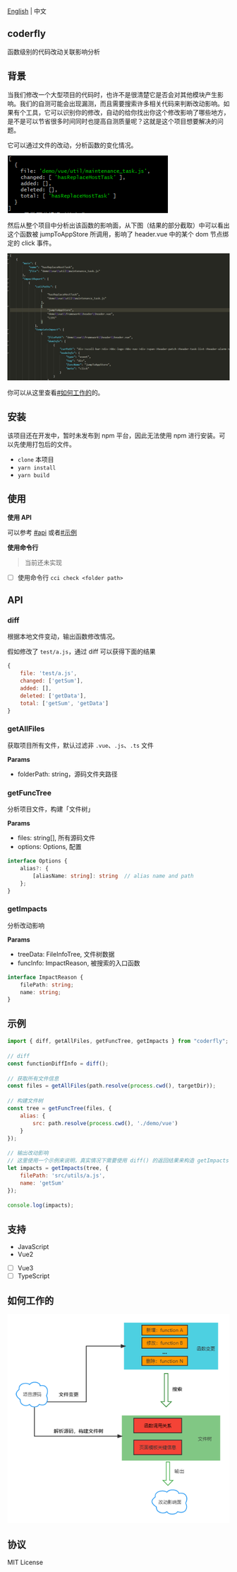 [English](../README.md) | 中文

## coderfly

函数级别的代码改动关联影响分析

## 背景

当我们修改一个大型项目的代码时，也许不是很清楚它是否会对其他模块产生影响。我们的自测可能会出现漏测，而且需要搜索许多相关代码来判断改动影响。如果有个工具，它可以识别你的修改，自动的给你找出你这个修改影响了哪些地方，是不是可以节省很多时间同时也提高自测质量呢？这就是这个项目想要解决的问题。

它可以通过文件的改动，分析函数的变化情况。

![函数变更](./pics/function_change.png)

然后从整个项目中分析出该函数的影响面，从下图（结果的部分截取）中可以看出这个函数被 jumpToAppStore 所调用，影响了 header.vue 中的某个 dom 节点绑定的 click 事件。

![结果](./pics/impacts.png)

你可以从这里查看[#如何工作的](它是如何工作)的。

## 安装

该项目还在开发中，暂时未发布到 npm 平台，因此无法使用 npm 进行安装。可以先使用打包后的文件。

- `clone` 本项目
- `yarn install`
- `yarn build`

## 使用

**使用 API**

可以参考 [#api](API) 或者[#示例](示例代码)

**使用命令行**

> 当前还未实现

- [ ] 使用命令行 `cci check <folder path>`

## API 

### diff

根据本地文件变动，输出函数修改情况。

假如修改了 `test/a.js`，通过 diff 可以获得下面的结果

```js
{
    file: 'test/a.js',
    changed: ['getSum'],
    added: [],
    deleted: ['getData'],
    total: ['getSum', 'getData']
}
```

### getAllFiles

获取项目所有文件，默认过滤非 `.vue`、`.js`、`.ts` 文件

**Params**

- folderPath: string，源码文件夹路径

### getFuncTree

分析项目文件，构建「文件树」

**Params**

- files: string[], 所有源码文件
- options: Options, 配置

```ts
interface Options {
    alias?: {
        [aliasName: string]: string  // alias name and path
    };
}
```

### getImpacts

分析改动影响

**Params**

- treeData: FileInfoTree, 文件树数据
- funcInfo: ImpactReason, 被搜索的入口函数

```ts
interface ImpactReason {
    filePath: string;
    name: string;
}
```

## 示例

```js
import { diff, getAllFiles, getFuncTree, getImpacts } from "coderfly";

// diff
const functionDiffInfo = diff();

// 获取所有文件信息
const files = getAllFiles(path.resolve(process.cwd(), targetDir));

// 构建文件树
const tree = getFuncTree(files, {
    alias: {
        src: path.resolve(process.cwd(), './demo/vue')
    }
});

// 输出改动影响
// 这里使用一个示例来说明，真实情况下需要使用 diff() 的返回结果来构造 getImpacts 的第二个参数
let impacts = getImpacts(tree, {
    filePath: 'src/utils/a.js',
    name: 'getSum'
});

console.log(impacts);
```

## 支持

- JavaScript
- Vue2
- [ ] Vue3
- [ ] TypeScript

## 如何工作的

![如何工作的](./pics/how_it_works_cn.png)

## 协议

MIT License